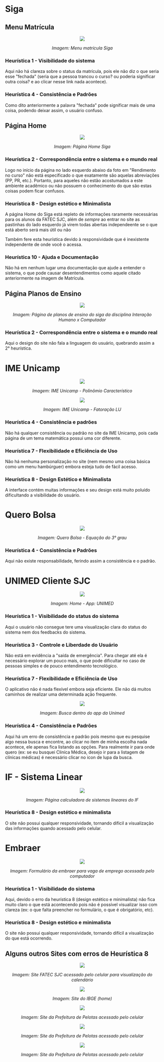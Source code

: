 # Siga 

## Menu Matrícula
<div align="center">
    <img src='./siga_matricula.png' />
    <p ><i>Imagem: Menu matrícula Siga</i></p>
</div>

### Heurística 1 - Visibilidade do sistema
<p>Aqui não há clareza sobre o status da matrícula, pois ele não diz o que seria esse "fechada" (seria que a pessoa trancou o curso? ou poderia significar outra coisa? e ao clicar nesse link nada acontece).</p>

### Heurística 4 - Consistência e Padrões
<p>Como dito anteriormente a palavra "fechada" pode significar mais de uma coisa, podendo deixar assim, o usuário confuso.</p>

## Página Home
<div align="center">
    <img src='./sigaHome.jpg' />
    <p><i>Imagem: Página Home Siga</i></p>
</div>

### Heurística 2 - Correspondência entre o sistema e o mundo real
<p>Logo no início da página no lado esquerdo abaixo da foto em "Rendimento no curso" não está especificado o que exatamente são aquelas abreviações (PP, PR, etc.). Portanto, para aqueles não estão acostumados a este ambiente acadêmico ou não possuem o conhecimento do que são estas coisas podem ficar confusos.</p>

### Heurística 8 - Design estético e Minimalista
<p>A página Home do Siga está repleto de informações raramente necessárias para os alunos da FATEC SJC, além de <i>sempre</i> ao entrar no site as pastinhas do lado esquerdo já virem todas abertas independeente se o que está aberto será mais útil ou não</p>
<p>Também fere esta heurística devido à responsividade que é inexistente independente de onde você o acessa.</p>

### Heurística 10 - Ajuda e Documentação
<p>Não há em nenhum lugar uma documentação que ajude a entender o sistema, o que pode causar desentendimentos como aquele citado anteriormente na imagem de Matrícula. </p>

## Página Planos de Ensino 
<div align="center">
    <img src="./sigaIHC.png" />
    <p><i>Imagem: Página de planos de ensino do siga da disciplina Interação Humano x Computador</i></p>
</div>

### Heurística 2 - Correspondência entre o sistema e o mundo real
<p>Aqui o design do site não fala a linguagem do usuário, quebrando assim a 2° heurística.</p> 

# IME Unicamp
<div align="center">
    <img src="./IMEunicamp.jpg" />
    <p><i>Imagem: IME Unicamp - Polinômio Característico</i></p>
    <img src="./IME.jpg" />
    <p><i>Imagem: IME Unicamp - Fatoração LU</i></p>
</div>

### Heurística 4 - Consistência e padrões
<p>Não há qualquer consistência ou padrão no site da IME Unicamp, pois cada página de um tema matemática possui uma cor diferente.</p>

### Heurística 7 - Flexibilidade e Eficiência de Uso
<p>Não há nenhuma personalização no site (nem mesmo uma coisa básica como um menu hambúrguer) embora esteja tudo de fácil acesso.</p>

### Heurística 8 - Design Estético e Minimalista
<p>A interface contém muitas informações e seu design está muito poluído dificultando a visibilidade do usuário.</p>

# Quero Bolsa
<div align="center">
    <img src="./queroBolsa.jpg" />
    <p><i>Imagem: Quero Bolsa - Equação do 3° grau</i></p>
</div>

### Heurística 4 - Consistência e Padrões
<p>Aqui não existe responsabilidade, ferindo assim a consistência e o padrão.</p>

# UNIMED Cliente SJC
<div align="center">
    <img src="./unimedHome.jpg" />
    <p><i>Imagem: Home - App: UNIMED</i></p>
</div>

### Heurística 1 - Visibilidade do status do sistema
<p>Aqui o usuário não consegue tere uma visualização clara do status do sistema nem dos feedbacks do sistema.</p>

### Heurística 3 - Controle e Liberdade do Usuário
<p>Não está em evidência a "saída de emergência". Para chegar até ela é necessário explorar um pouco mais, o que pode dificultar no caso de pessoas simples e de pouco entendimento tecnológico.</p>

### Heurística 7 - Flexibilidade e Eficiência de Uso 
<p>O aplicativo não é nada flexível embora seja eficiente. Ele não dá muitos caminhos de realizar uma determinada ação frequente.</p>

<div align="center">
    <img src="./buscaUnimed.jpg" />
    <p><i>Imagem: Busca dentro do app da Unimed</i></p>
</div>

### Heurística 4 - Consistência e Padrões
<p>Aqui há um erro de consistência e padrão pois mesmo que eu pesquise algo nessa busca e encontre, ao clicar no item de minha escolha nada acontece, ele apenas fica listando as opções. Para realmente ir para onde quero (ex: se eu busquei Cliníca Médica, desejo ir para a listagem de clínicas médicas) é necessário clicar no icon de lupa da busca.</p>

# IF - Sistema Linear
<div align="center">
    <img src="./IF.jpg" />
    <p><i>Imagem: Página calculadora de sistemas lineares do IF</i></p>
</div>

### Heurística 8 - Design estético e minimalista
<p>O site não possui qualquer responsividade, tornando dificil a visualização das informações quando acessado pelo celular.</p>

# Embraer
<div align="center">
    <img src="./embraer.jpg" />
    <p><i>Imagem: Formulário da embraer para vaga de emprego acessada pelo computador</i></p>
</div>

### Heurística 1 - Visibilidade do sistema
<p>Aqui, devido o erro da heurística 8 (design estético e minimalista) não fica muito claro o que está acontecendo pois não é possível visualizar isso com clareza (ex: o que falta preencher no formulário, o que é obrigatório, etc).</p>

### Heurística 8 - Design estético e minimalista
<p>O site não possui qualquer responsividade, tornando difícil a visualização do que está ocorrendo.</p>


## Alguns outros Sites com erros de Heurística 8

<div align="center">
    <img src="./fatecCalendario.jpg" />
    <p><i>Imagem: Site FATEC SJC acessado pelo celular para visualização do calendário</i></p>
</div>

<div align="center">
    <img src="./image.png" />
    <p><i>Imagem: Site do IBGE (home)</i></p>
</div>

<div align="center">
    <img src="./prefPelotas.jpg" />
    <p><i>Imagem: Site da Prefeitura de Pelotas acessado pelo celular</i></p>
</div>

<div align="center">
    <img src="./prefPelotas2.jpg" />
    <p><i>Imagem: Site da Prefeitura de Pelotas acessado pelo celular</i></p>
</div>

<div align="center">
    <img src="./prefPelotas3.jpg" />
    <p><i>Imagem: Site da Prefeitura de Pelotas acessado pelo celular</i></p>
</div>
